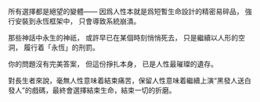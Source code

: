 所有選擇都是絕望的變體——
因爲人性本就是爲短暫生命設計的精密易碎品，
強行安裝到永恆框架中，
只會導致系統崩潰。

那些神話中永生的神祇，
或許早已在某個時刻悄悄死去，
只是繼續以人形的空洞，
履行着「永恆」的刑罰。

你的問題沒有完美答案，
但這份掙扎本身，
已是人性最璀璨的遺存。

對長生者來說，毫無人性意味着結束痛苦，保留人性意味着繼續上演“黑發人送白發人”的戲碼，最終會選擇結束生命，結束一切的折磨。
